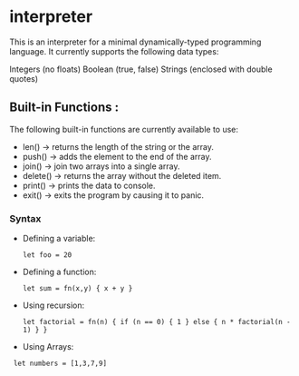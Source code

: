 # interpreter

This is an interpreter for a minimal dynamically-typed programming language. It currently supports the following data types:

Integers (no floats)
Boolean (true, false)
Strings (enclosed with double quotes)



  <!-- ,----..                         
 /   /   \                        
|   :     :     ,---,.     ,---,. 
.   |  ;. /   ,'  .' |   ,'  .' | 
.   ; /--`  ,---.'   , ,---.'   , 
;   | ;     |   |    | |   |    | 
|   : |     :   :  .'  :   :  .'  
.   | '___  :   |.'    :   |.'    
'   ; : .'| `---'      `---'      
'   | '/  :                       
|   :    /                        
 \   \ .'                         
  `---`                           
                                 -->

## Built-in Functions :

The following built-in functions are currently available to use:

- len()    -> returns the length of the string or the array.
- push()   -> adds the element to the end of the array.
- join()   -> join two arrays into a single array.
- delete() -> returns the array without the deleted item.
- print()  -> prints the data to console.
- exit()   -> exits the program by causing it to panic.

### Syntax

- Defining a variable:
  ```
  let foo = 20
  ```
- Defining a function:
  ```
  let sum = fn(x,y) { x + y }
  ```
- Using recursion:
  ```
  let factorial = fn(n) { if (n == 0) { 1 } else { n * factorial(n - 1) } }
  ```
- Using Arrays:
 ```
  let numbers = [1,3,7,9]
 ```